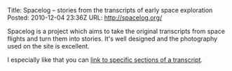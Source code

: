 Title: Spacelog – stories from the transcripts of early space exploration
Posted: 2010-12-04 23:36Z
URL: http://spacelog.org/

Spacelog is a project which aims to take the original transcripts from space flights and turn them into stories. It's well designed and the photography used on the site is excellent.

I especially like that you can [link to specific sections of a transcript](http://apollo13.spacelog.org/03:08:37:33/03:08:38:45/#show-selection).